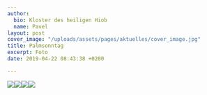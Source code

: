 ```yaml
---
author:
  bio: Kloster des heiligen Hiob
  name: Pavel
layout: post
cover_image: "/uploads/assets/pages/aktuelles/cover_image.jpg"
title: Palmsonntag
excerpt: Foto
date: 2019-04-22 08:43:38 +0200

---
```

![](https://res.cloudinary.com/hiobmon/image/upload/v1555915325/media/2019/DSC_8153.jpg)![](https://res.cloudinary.com/hiobmon/image/upload/v1555915385/media/2019/DSC_8141.jpg)![](https://res.cloudinary.com/hiobmon/image/upload/v1555915408/media/2019/DSC_8148.jpg)![](https://res.cloudinary.com/hiobmon/image/upload/v1555915492/media/2019/DSC_8157.jpg)